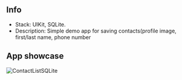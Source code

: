 ## Info
- Stack: UIKit, SQLite.
- Description: Simple demo app for saving contacts(profile image, first/last name, phone number

## App showcase

![ContactListSQLite](https://user-images.githubusercontent.com/108945278/189931440-67932c69-7da9-4349-b41e-65aea88c6579.gif)
